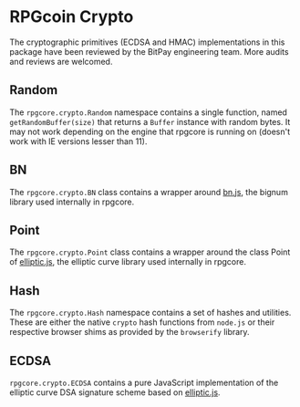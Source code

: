 # RPGcoin Crypto
The cryptographic primitives (ECDSA and HMAC) implementations in this package have been reviewed by the BitPay engineering team. More audits and reviews are welcomed.

## Random
The `rpgcore.crypto.Random` namespace contains a single function, named `getRandomBuffer(size)` that returns a `Buffer` instance with random bytes. It may not work depending on the engine that rpgcore is running on (doesn't work with IE versions lesser than 11).

## BN
The `rpgcore.crypto.BN` class contains a wrapper around [bn.js](https://github.com/indutny/bn.js), the bignum library used internally in rpgcore.

## Point
The `rpgcore.crypto.Point` class contains a wrapper around the class Point of [elliptic.js](https://github.com/indutny/elliptic), the elliptic curve library used internally in rpgcore.

## Hash
The `rpgcore.crypto.Hash` namespace contains a set of hashes and utilities. These are either the native `crypto` hash functions from `node.js` or their respective browser shims as provided by the `browserify` library.

## ECDSA
`rpgcore.crypto.ECDSA` contains a pure JavaScript implementation of the elliptic curve DSA signature scheme based on [elliptic.js](https://github.com/indutny/elliptic).
